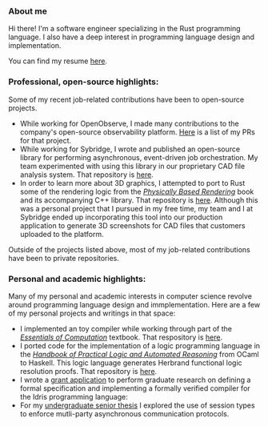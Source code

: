 ### About me

Hi there! I'm a software engineer specializing in the Rust programming language. I also have a deep interest in programming language design and implementation.

You can find my resume [here](patrick_sullivan_cv.pdf).

### Professional, open-source highlights:

Some of my recent job-related contributions have been to open-source projects. 

- While working for OpenObserve, I made many contributions to the company's open-source observability platform. [Here](https://github.com/openobserve/openobserve/pulls?q=is%3Apr+author%3Apatrickcsullivan+is%3Aclosed) is a list of my PRs for that project. 
- While working for Sybridge, I wrote and published an open-source library for performing asynchronous, event-driven job orchestration. My team experimented with using this library in our proprietary CAD file analysis system. That repository is [here](https://github.com/patrickcsullivan/job_orch).
- In order to learn more about 3D graphics, I attempted to port to Rust some of the rendering logic from the [_Physically Based Rendering_](https://www.pbrt.org/) book and its accompanying C++ library. That repository is [here](https://github.com/patrickcsullivan/part_renderer). Although this was a personal project that I pursued in my free time, my team and I at Sybridge ended up incorporating this tool into our production application to generate 3D screenshots for CAD files that customers uploaded to the platform.

Outside of the projects listed above, most of my job-related contributions have been to private repositories. 

### Personal and academic highlights:

Many of my personal and academic interests in computer science revolve around programming language design and immplementation. Here are a few of my personal projects and writings in that space:

- I implemented an toy compiler while working through part of the [_Essentials of Computation_](https://github.com/IUCompilerCourse/Essentials-of-Compilation) textbook. That respository is [here](https://github.com/patrickcsullivan/logic-lang).
- I ported code for the implementation of a logic programming language in the [_Handbook of Practical Logic and Automated Reasoning_](https://www.cambridge.org/core/books/handbook-of-practical-logic-and-automated-reasoning/EB6396296813CB562987E8C37AC4520D) from OCaml to Haskell. This logic language generates Herbrand functional logic resolution proofs. That repository is [here](https://github.com/patrickcsullivan/eoc).
- I wrote a [grant application](https://github.com/patrickcsullivan/documents/blob/master/dependent-types.pdf) to perform graduate research on defining a formal specification and implementing a formally verified compiler for the Idris programming language: 
- For my [undergraduate senior thesis](https://github.com/patrickcsullivan/documents/blob/main/session-types.pdf) I explored the use of session types to enforce mutli-party asynchronous communication protocols.
